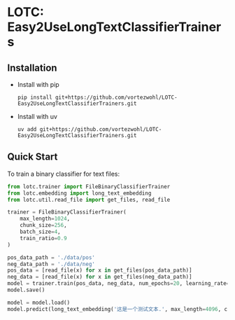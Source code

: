 # LOTC: Easy2UseLongTextClassifierTrainers

## Installation

- Install with pip

    ```
    pip install git+https://github.com/vortezwohl/LOTC-Easy2UseLongTextClassifierTrainers.git
    ```

- Install with uv

    ```
    uv add git+https://github.com/vortezwohl/LOTC-Easy2UseLongTextClassifierTrainers.git
    ```

## Quick Start

To train a binary classifier for text files:

```python
from lotc.trainer import FileBinaryClassifierTrainer
from lotc.embedding import long_text_embedding
from lotc.util.read_file import get_files, read_file

trainer = FileBinaryClassifierTrainer(
    max_length=1024,
    chunk_size=256,
    batch_size=4,
    train_ratio=0.9
)

pos_data_path = './data/pos'
neg_data_path = './data/neg'
pos_data = [read_file(x) for x in get_files(pos_data_path)]
neg_data = [read_file(x) for x in get_files(neg_data_path)]
model = trainer.train(pos_data, neg_data, num_epochs=20, learning_rate=2e-5)
model.save()

model = model.load()
model.predict(long_text_embedding('这是一个测试文本.', max_length=4096, chunk_size=256)[1])
```

